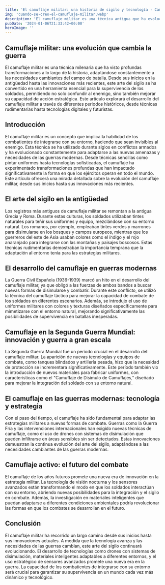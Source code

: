 ```yaml
---
title: 'El camuflaje militar: una historia de sigilo y tecnología - Camuflaje Militar'
img: 'cuando-se-creo-el-camuflaje-militar.webp'
description: 'El camuflaje militar es una técnica antigua que ha evolucionado a lo largo de los años para adaptarse a las necesidades cambiantes del campo de batalla. Desde'
pubDate: '2024-01-06T21:33:42+00:00'
heroImage: ''
---
```

    
  ## Camuflaje militar: una evolución que cambia la guerra

El camuflaje militar es una técnica milenaria que ha visto profundas transformaciones a lo largo de la historia, adaptándose constantemente a las necesidades cambiantes del campo de batalla. Desde sus inicios en la antigüedad hasta las innovaciones más recientes, este arte del sigilo se ha convertido en una herramienta esencial para la supervivencia de los soldados, permitiendo no solo confundir al enemigo, sino también mejorar su capacidad de acción estratégica. Este artículo explorará el desarrollo del camuflaje militar a través de diferentes periodos históricos, desde técnicas rudimentarias hasta tecnologías digitales y futuristas.

## Introducción

El camuflaje militar es un concepto que implica la habilidad de los combatientes de integrarse con su entorno, haciendo que sean invisibles al enemigo. Esta técnica se ha utilizado durante siglos en conflictos armados y ha evolucionado constantemente para adaptarse a las nuevas amenazas y necesidades de las guerras modernas. Desde técnicas sencillas como pintar uniformes hasta tecnologías sofisticadas, el camuflaje ha experimentado transformaciones profundas que han impactado significativamente la forma en que los ejércitos operan en todo el mundo. Este artículo ofrecerá una mirada detallada sobre la evolución del camuflaje militar, desde sus inicios hasta sus innovaciones más recientes.

## El arte del sigilo en la antigüedad

Los registros más antiguos de camuflaje militar se remontan a la antigua Grecia y Roma. Durante estas culturas, los soldados utilizaban tintes naturales para teñir sus uniformes y equipo, mezclándose con su entorno natural. Los romanos, por ejemplo, empleaban tintes verdes y marrones para disimularse en los bosques y campos europeos, mientras que los guerreros del este de Asia usaban colores como el índigo y el rojo anaranjado para integrarse con las montañas y paisajes boscosos. Estas técnicas rudimentarias demostraban la importancia temprana que la adaptación al entorno tenía para las estrategias militares.

## El desarrollo del camuflaje en guerras modernas

La Guerra Civil Española (1936-1939) marcó un hito en el desarrollo del camuflaje militar, ya que obligó a las fuerzas de ambos bandos a buscar nuevas formas de disimularse y combatir. Durante este conflicto, se utilizó la técnica del camuflaje táctico para mejorar la capacidad de combate de los soldados en diferentes escenarios. Además, se introdujo el uso de uniformes militares con colores y texturas diseñados específicamente para mimetizarse con el entorno natural, mejorando significativamente las posibilidades de supervivencia en batallas inesperadas.

## Camuflaje en la Segunda Guerra Mundial: innovación y guerra a gran escala

La Segunda Guerra Mundial fue un período crucial en el desarrollo del camuflaje militar. La aparición de nuevas tecnologías y equipos de combate, como tanques blindados y artillería pesada, hizo que la necesidad de protección se incrementara significativamente. Este período también vio la introducción de nuevos materiales para fabricar uniformes, con características como el "Camuflaje de Disimulo de Camuflajes," diseñado para mejorar la integración del soldado con su entorno natural.

## El camuflaje en las guerras modernas: tecnología y estrategia

Con el paso del tiempo, el camuflaje ha sido fundamental para adaptar las estrategias militares a nuevas formas de combate. Guerras como la Guerra Fría y las intervenciones internacionales han exigido nuevas técnicas de camuflaje, como el uso de drones con sistemas de disimulación que pueden infiltrarse en áreas sensibles sin ser detectados. Estas innovaciones demuestran la continua evolución del arte del sigilo, adaptándose a las necesidades cambiantes de las guerras modernas.

## Camuflaje activo: el futuro del combate

El camuflaje de los años futuros promete una nueva era de innovación en la estrategia militar. La tecnología de visión nocturna y los sensores avanzados están transformando el modo en que los soldados interactúan con su entorno, abriendo nuevas posibilidades para la integración y el sigilo en combate. Además, la investigación en materiales inteligentes que puedan adaptarse a diferentes condiciones ambientales podría revolucionar las formas en que los combates se desarrollan en el futuro.

## Conclusión

El camuflaje militar ha recorrido un largo camino desde sus inicios hasta sus innovaciones actuales. A medida que la tecnología avanza y las necesidades de las guerras cambian, este arte del sigilo continuará evolucionando. El desarrollo de tecnologías como drones con sistemas de disimulación, materiales inteligentes adaptables a diferentes entornos, y el uso estratégico de sensores avanzados promete una nueva era en la guerra. La capacidad de los combatientes de integrarse con su entorno será crucial para garantizar su supervivencia en un mundo cada vez más dinámico y tecnológico.

  